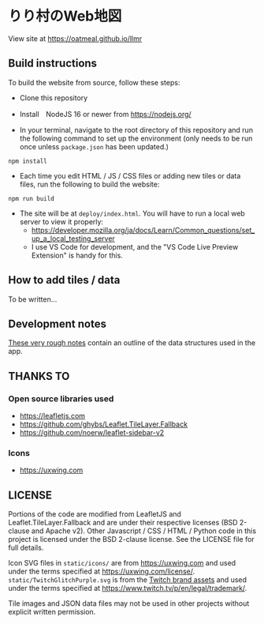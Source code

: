 # りり村のWeb地図

View site at https://oatmeal.github.io/llmr

## Build instructions

To build the website from source, follow these steps:

- Clone this repository

- Install　NodeJS 16 or newer from https://nodejs.org/

- In your terminal, navigate to the root directory of this repository and run the following command to set up the environment (only needs to be run once unless `package.json` has been updated.)
```
npm install
```

- Each time you edit HTML / JS / CSS files or adding new tiles or data files, run the following to build the website:
```
npm run build
```

- The site will be at `deploy/index.html`. You will have to run a local web server to view it properly:
  - https://developer.mozilla.org/ja/docs/Learn/Common_questions/set_up_a_local_testing_server
  - I use VS Code for development, and the "VS Code Live Preview Extension" is handy for this.

## How to add tiles / data

To be written...

## Development notes

[These very rough notes](./notes.md) contain an outline of the data structures used in the app.

## THANKS TO

### Open source libraries used
- https://leafletjs.com
- https://github.com/ghybs/Leaflet.TileLayer.Fallback
- https://github.com/noerw/leaflet-sidebar-v2

### Icons
- https://uxwing.com

## LICENSE

Portions of the code are modified from LeafletJS and Leaflet.TileLayer.Fallback and are under their respective licenses (BSD 2-clause and Apache v2). Other Javascript / CSS / HTML / Python code in this project is licensed under the BSD 2-clause license. See the LICENSE file for full details.

Icon SVG files in `static/icons/` are from https://uxwing.com and used under the terms specified at https://uxwing.com/license/. `static/TwitchGlitchPurple.svg` is from the [Twitch brand assets](https://brand.twitch.tv/) and used under the terms specified at https://www.twitch.tv/p/en/legal/trademark/.

Tile images and JSON data files may not be used in other projects without explicit written permission.
